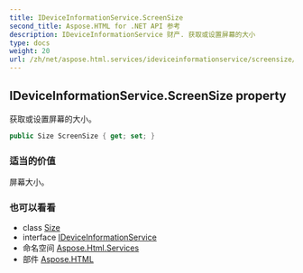 ```yaml
---
title: IDeviceInformationService.ScreenSize
second_title: Aspose.HTML for .NET API 参考
description: IDeviceInformationService 财产. 获取或设置屏幕的大小
type: docs
weight: 20
url: /zh/net/aspose.html.services/ideviceinformationservice/screensize/
---
```

## IDeviceInformationService.ScreenSize property

获取或设置屏幕的大小。

```csharp
public Size ScreenSize { get; set; }
```

### 适当的价值

屏幕大小。

### 也可以看看

* class [Size](../../../aspose.html.drawing/size/)
* interface [IDeviceInformationService](../)
* 命名空间 [Aspose.Html.Services](../../ideviceinformationservice/)
* 部件 [Aspose.HTML](../../../)


